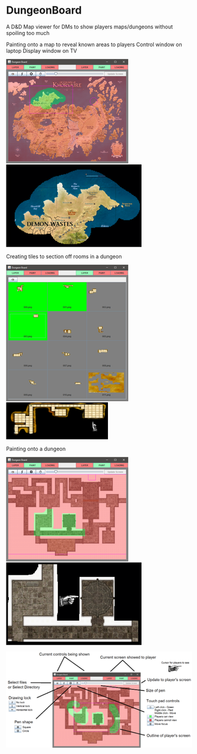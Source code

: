 # DungeonBoard
A D&amp;D Map viewer for DMs to show players maps/dungeons without spoiling too much

Painting onto a map to reveal known areas to players
Control window on laptop                  Display window on TV
<p>
<img src="Examples/control0.png" alt="Controls" width="331" height="282">
<img src="Examples/view0.png" alt="View" width="367" height="223">
<p>
Creating tiles to section off rooms in a dungeon
<p>
<img src="Examples/control1.png" alt="Controls" width="331" height="369">
<img src="Examples/view1.png" alt="View" width="276" height="100">
<p>
Painting onto a dungeon
<p>
<img src="Examples/control2.png" alt="Controls" width="331" height="282">
<img src="Examples/view2.png" alt="View" width="367" height="223">
<p>
<img src="Examples/guide.png" alt="Guide">

